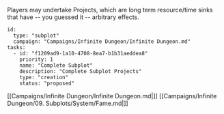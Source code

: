 Players may undertake Projects, which are long term resource/time sinks that have -- you guessed it -- arbitrary effects.


```RpgManager4
id: 
  type: "subplot"
  campaign: "Campaigns/Infinite Dungeon/Infinite Dungeon.md"
tasks: 
  - id: "f1209ad9-1a10-4708-8ea7-b1b31aeddea8"
    priority: 1
    name: "Complete Subplot"
    description: "Complete Subplot Projects"
    type: "creation"
    status: "proposed"
```

[[Campaigns/Infinite Dungeon/Infinite Dungeon.md|]]
[[Campaigns/Infinite Dungeon/09. Subplots/System/Fame.md|]]